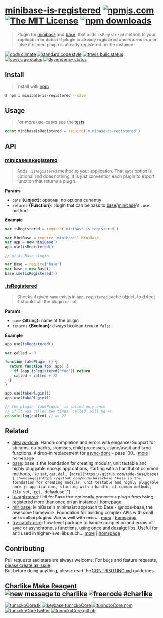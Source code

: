# [minibase-is-registered][author-www-url] [![npmjs.com][npmjs-img]][npmjs-url] [![The MIT License][license-img]][license-url] [![npm downloads][downloads-img]][downloads-url] 

> Plugin for [minibase][] and [base][], that adds `isRegistered` method to your application to detect if plugin is already registered and returns true or false if named plugin is already registered on the instance.

[![code climate][codeclimate-img]][codeclimate-url] [![standard code style][standard-img]][standard-url] [![travis build status][travis-img]][travis-url] [![coverage status][coveralls-img]][coveralls-url] [![dependency status][david-img]][david-url]

## Install
> Install with [npm](https://www.npmjs.com/)

```sh
$ npm i minibase-is-registered --save
```

## Usage
> For more use-cases see the [tests](./test.js)

```js
const minibaseIsRegistered = require('minibase-is-registered')
```

## API

### [minibaseIsRegistered](index.js#L36)
> Adds `.isRegistered` method to your application. That `opts` option is optional and does nothing. It is just convention each plugin to export function that returns a plugin.

**Params**

* `opts` **{Object}**: optional, no options currently    
* `returns` **{Function}**: plugin that can be pass to [base][]/[minibase][]'s `.use` method  

**Example**

```js
var isRegistered = require('minibase-is-registered')

var MiniBase = require('minibase').MiniBase
var app = new MiniBase()
app.use(isRegistered())

// or as Base plugin

var Base = require('base')
var base = new Base()
base.use(isRegistered())
```

### [.isRegistered](index.js#L76)
> Checks if given `name` exists in `app.registered` cache object, to detect if should call the plugin or not.

**Params**

* `name` **{String}**: name of the plugin    
* `returns` **{Boolean}**: always boolean `true` or `false`  

**Example**

```js
app.use(isRegistered())

var called = 0

function fakePlugin () {
  return function foo (app) {
    if (app.isRegistered('foo')) return
    called = called + 22
  }
}

app.use(fakePlugin())
app.use(fakePlugin())

// the plugin `fakePlugin` is called only once
// if it was called two times `called` will be 44
console.log(called) // => 22
```

## Related
- [always-done](https://www.npmjs.com/package/always-done): Handle completion and errors with elegance! Support for streams, callbacks, promises, child processes, async/await and sync functions. A drop-in replacement for [async-done][] - pass 100… [more](https://github.com/hybridables/always-done#readme) | [homepage](https://github.com/hybridables/always-done#readme "Handle completion and errors with elegance! Support for streams, callbacks, promises, child processes, async/await and sync functions. A drop-in replacement for [async-done][] - pass 100% of its tests plus more")
- [base](https://www.npmjs.com/package/base): base is the foundation for creating modular, unit testable and highly pluggable node.js applications, starting with a handful of common methods, like `set`, `get`, `del… [more](https://github.com/node-base/base) | [homepage](https://github.com/node-base/base "base is the foundation for creating modular, unit testable and highly pluggable node.js applications, starting with a handful of common methods, like `set`, `get`, `del` and `use`.")
- [is-registered](https://www.npmjs.com/package/is-registered): Util for Base that optionally prevents a plugin from being registered more than once on an instance | [homepage](https://github.com/jonschlinkert/is-registered "Util for Base that optionally prevents a plugin from being registered more than once on an instance")
- [minibase](https://www.npmjs.com/package/minibase): MiniBase is minimalist approach to Base - @node-base, the awesome framework. Foundation for building complex APIs with small units called plugins. Works well with most… [more](https://github.com/node-minibase/minibase#readme) | [homepage](https://github.com/node-minibase/minibase#readme "MiniBase is minimalist approach to Base - @node-base, the awesome framework. Foundation for building complex APIs with small units called plugins. Works well with most of the already existing [base][] plugins.")
- [try-catch-core](https://www.npmjs.com/package/try-catch-core): Low-level package to handle completion and errors of sync or asynchronous functions, using [once][] and [dezalgo][] libs. Useful for and used in higher-level libs such… [more](https://github.com/hybridables/try-catch-core#readme) | [homepage](https://github.com/hybridables/try-catch-core#readme "Low-level package to handle completion and errors of sync or asynchronous functions, using [once][] and [dezalgo][] libs. Useful for and used in higher-level libs such as [always-done][] to handle completion of anything.")

## Contributing
Pull requests and stars are always welcome. For bugs and feature requests, [please create an issue](https://github.com/node-minibase/minibase-is-registered/issues/new).  
But before doing anything, please read the [CONTRIBUTING.md](./CONTRIBUTING.md) guidelines.

## [Charlike Make Reagent](http://j.mp/1stW47C) [![new message to charlike][new-message-img]][new-message-url] [![freenode #charlike][freenode-img]][freenode-url]

[![tunnckoCore.tk][author-www-img]][author-www-url] [![keybase tunnckoCore][keybase-img]][keybase-url] [![tunnckoCore npm][author-npm-img]][author-npm-url] [![tunnckoCore twitter][author-twitter-img]][author-twitter-url] [![tunnckoCore github][author-github-img]][author-github-url]

[base]: https://github.com/node-base/base
[minibase]: https://github.com/node-minibase/minibase

[npmjs-url]: https://www.npmjs.com/package/minibase-is-registered
[npmjs-img]: https://img.shields.io/npm/v/minibase-is-registered.svg?label=minibase-is-registered

[license-url]: https://github.com/node-minibase/minibase-is-registered/blob/master/LICENSE
[license-img]: https://img.shields.io/npm/l/minibase-is-registered.svg

[downloads-url]: https://www.npmjs.com/package/minibase-is-registered
[downloads-img]: https://img.shields.io/npm/dm/minibase-is-registered.svg

[codeclimate-url]: https://codeclimate.com/github/node-minibase/minibase-is-registered
[codeclimate-img]: https://img.shields.io/codeclimate/github/node-minibase/minibase-is-registered.svg

[travis-url]: https://travis-ci.org/node-minibase/minibase-is-registered
[travis-img]: https://img.shields.io/travis/node-minibase/minibase-is-registered/master.svg

[coveralls-url]: https://coveralls.io/r/node-minibase/minibase-is-registered
[coveralls-img]: https://img.shields.io/coveralls/node-minibase/minibase-is-registered.svg

[david-url]: https://david-dm.org/node-minibase/minibase-is-registered
[david-img]: https://img.shields.io/david/node-minibase/minibase-is-registered.svg

[standard-url]: https://github.com/feross/standard
[standard-img]: https://img.shields.io/badge/code%20style-standard-brightgreen.svg

[author-www-url]: http://www.tunnckocore.tk
[author-www-img]: https://img.shields.io/badge/www-tunnckocore.tk-fe7d37.svg

[keybase-url]: https://keybase.io/tunnckocore
[keybase-img]: https://img.shields.io/badge/keybase-tunnckocore-8a7967.svg

[author-npm-url]: https://www.npmjs.com/~tunnckocore
[author-npm-img]: https://img.shields.io/badge/npm-~tunnckocore-cb3837.svg

[author-twitter-url]: https://twitter.com/tunnckoCore
[author-twitter-img]: https://img.shields.io/badge/twitter-@tunnckoCore-55acee.svg

[author-github-url]: https://github.com/tunnckoCore
[author-github-img]: https://img.shields.io/badge/github-@tunnckoCore-4183c4.svg

[freenode-url]: http://webchat.freenode.net/?channels=charlike
[freenode-img]: https://img.shields.io/badge/freenode-%23charlike-5654a4.svg

[new-message-url]: https://github.com/tunnckoCore/ama
[new-message-img]: https://img.shields.io/badge/ask%20me-anything-green.svg

[always-done]: https://github.com/hybridables/always-done
[async-done]: https://github.com/gulpjs/async-done
[dezalgo]: https://github.com/npm/dezalgo
[once]: https://github.com/isaacs/once